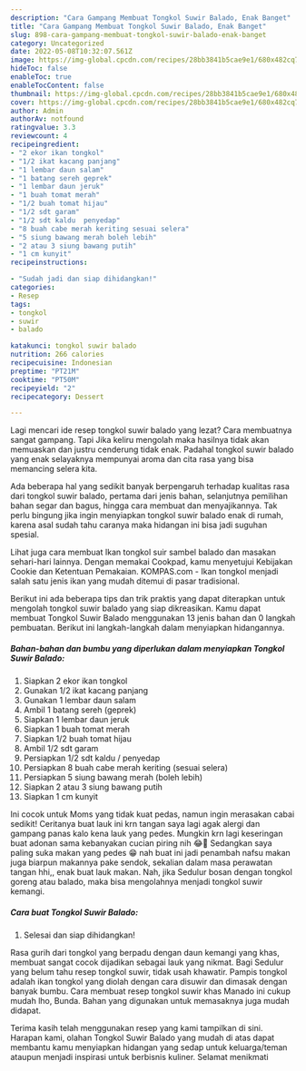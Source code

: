 ```yaml
---
description: "Cara Gampang Membuat Tongkol Suwir Balado, Enak Banget"
title: "Cara Gampang Membuat Tongkol Suwir Balado, Enak Banget"
slug: 898-cara-gampang-membuat-tongkol-suwir-balado-enak-banget
category: Uncategorized
date: 2022-05-08T10:32:07.561Z
image: https://img-global.cpcdn.com/recipes/28bb3841b5cae9e1/680x482cq70/tongkol-suwir-balado-foto-resep-utama.jpg
hideToc: false
enableToc: true
enableTocContent: false
thumbnail: https://img-global.cpcdn.com/recipes/28bb3841b5cae9e1/680x482cq70/tongkol-suwir-balado-foto-resep-utama.jpg
cover: https://img-global.cpcdn.com/recipes/28bb3841b5cae9e1/680x482cq70/tongkol-suwir-balado-foto-resep-utama.jpg
author: Admin
authorAv: notfound
ratingvalue: 3.3
reviewcount: 4
recipeingredient:
- "2 ekor ikan tongkol"
- "1/2 ikat kacang panjang"
- "1 lembar daun salam"
- "1 batang sereh geprek"
- "1 lembar daun jeruk"
- "1 buah tomat merah"
- "1/2 buah tomat hijau"
- "1/2 sdt garam"
- "1/2 sdt kaldu  penyedap"
- "8 buah cabe merah keriting sesuai selera"
- "5 siung bawang merah boleh lebih"
- "2 atau 3 siung bawang putih"
- "1 cm kunyit"
recipeinstructions:

- "Sudah jadi dan siap dihidangkan!"
categories:
- Resep
tags:
- tongkol
- suwir
- balado

katakunci: tongkol suwir balado 
nutrition: 266 calories
recipecuisine: Indonesian
preptime: "PT21M"
cooktime: "PT50M"
recipeyield: "2"
recipecategory: Dessert

---
```



Lagi mencari ide resep tongkol suwir balado yang lezat? Cara membuatnya sangat gampang. Tapi Jika keliru mengolah maka hasilnya tidak akan memuaskan dan justru cenderung tidak enak. Padahal tongkol suwir balado yang enak selayaknya mempunyai aroma dan cita rasa yang bisa memancing selera kita.


Ada beberapa hal yang sedikit banyak berpengaruh terhadap kualitas rasa dari tongkol suwir balado, pertama dari jenis bahan, selanjutnya pemilihan bahan segar dan bagus, hingga cara membuat dan menyajikannya. Tak perlu bingung jika ingin menyiapkan tongkol suwir balado enak di rumah, karena asal sudah tahu caranya maka hidangan ini bisa jadi suguhan spesial.

Lihat juga cara membuat Ikan tongkol suir sambel balado dan masakan sehari-hari lainnya. Dengan memakai Cookpad, kamu menyetujui Kebijakan Cookie dan Ketentuan Pemakaian. KOMPAS.com - Ikan tongkol menjadi salah satu jenis ikan yang mudah ditemui di pasar tradisional.


Berikut ini ada beberapa tips dan trik praktis yang dapat diterapkan untuk mengolah tongkol suwir balado yang siap dikreasikan. Kamu dapat membuat Tongkol Suwir Balado menggunakan 13 jenis bahan dan 0 langkah pembuatan. Berikut ini langkah-langkah dalam menyiapkan hidangannya.

<!--inarticleads1-->

##### Bahan-bahan dan bumbu yang diperlukan dalam menyiapkan Tongkol Suwir Balado:

1. Siapkan 2 ekor ikan tongkol
1. Gunakan 1/2 ikat kacang panjang
1. Gunakan 1 lembar daun salam
1. Ambil 1 batang sereh (geprek)
1. Siapkan 1 lembar daun jeruk
1. Siapkan 1 buah tomat merah
1. Siapkan 1/2 buah tomat hijau
1. Ambil 1/2 sdt garam
1. Persiapkan 1/2 sdt kaldu / penyedap
1. Persiapkan 8 buah cabe merah keriting (sesuai selera)
1. Persiapkan 5 siung bawang merah (boleh lebih)
1. Siapkan 2 atau 3 siung bawang putih
1. Siapkan 1 cm kunyit


Ini cocok untuk Moms yang tidak kuat pedas, namun ingin merasakan cabai sedikit! Ceritanya buat lauk ini krn tangan saya lagi agak alergi dan gampang panas kalo kena lauk yang pedes. Mungkin krn lagi keseringan buat adonan sama kebanyakan cucian piring nih 😂🤭 Sedangkan saya paling suka makan yang pedes 😁 nah buat ini jadi penambah nafsu makan juga biarpun makannya pake sendok, sekalian dalam masa perawatan tangan hhi,, enak buat lauk makan. Nah, jika Sedulur bosan dengan tongkol goreng atau balado, maka bisa mengolahnya menjadi tongkol suwir kemangi. 

<!--inarticleads2-->

##### Cara buat Tongkol Suwir Balado:


1. Selesai dan siap dihidangkan!

Rasa gurih dari tongkol yang berpadu dengan daun kemangi yang khas, membuat sangat cocok dijadikan sebagai lauk yang nikmat. Bagi Sedulur yang belum tahu resep tongkol suwir, tidak usah khawatir. Pampis tongkol adalah ikan tongkol yang diolah dengan cara disuwir dan dimasak dengan banyak bumbu. Cara membuat resep tongkol suwir khas Manado ini cukup mudah lho, Bunda. Bahan yang digunakan untuk memasaknya juga mudah didapat. 

Terima kasih telah menggunakan resep yang kami tampilkan di sini. Harapan kami, olahan Tongkol Suwir Balado yang mudah di atas dapat membantu kamu menyiapkan hidangan yang sedap untuk keluarga/teman ataupun menjadi inspirasi untuk berbisnis kuliner. Selamat menikmati
